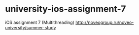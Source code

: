 university-ios-assignment-7
===========================

iOS assignment 7 (Multithreading) http://noveogroup.ru/noveo-university/summer-study
